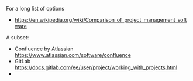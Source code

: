 For a long list of options
* https://en.wikipedia.org/wiki/Comparison_of_project_management_software

A subset:
* Confluence by Atlassian https://www.atlassian.com/software/confluence
* GitLab https://docs.gitlab.com/ee/user/project/working_with_projects.html
* 
